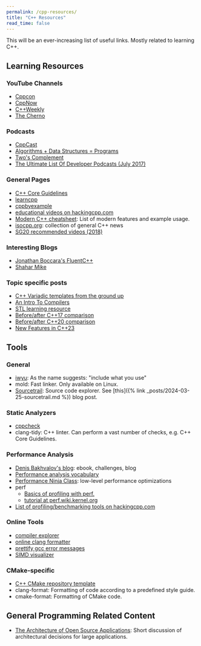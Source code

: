 ```yaml
---
permalink: /cpp-resources/
title: "C++ Resources"
read_time: false
---
```


This will be an ever-increasing list of useful links.
Mostly related to learning C++.

## Learning Resources

### YouTube Channels

- [Cppcon](https://www.youtube.com/@CppCon)
- [CppNow](https://www.youtube.com/@BoostCon)
- [C++Weekly](https://www.youtube.com/@cppweekly)
- [The Cherno](https://www.youtube.com/user/TheChernoProject)

### Podcasts

- [CppCast](https://cppcast.com/episodes/)
- [Algorithms + Data Structures = Programs](https://adspthepodcast.com/about/)
- [Two's Complement](https://www.twoscomplement.org/#podcast)
- [The Ultimate List Of Developer Podcasts (July 2017)](https://simpleprogrammer.com/ultimate-list-developer-podcasts/)

### General Pages

- [C++ Core Guidelines](https://isocpp.github.io/CppCoreGuidelines/CppCoreGuidelines.html)
- [learncpp](https://www.learncpp.com/)
- [cppbyexample](https://cppbyexample.com/what_is_unique_ptr.html)
- [educational videos on hackingcpp.com](https://hackingcpp.com/cpp/educational_videos.html)
- [Modern C++ cheatsheet](https://github.com/AnthonyCalandra/modern-cpp-features): List of modern features and example usage.
- [isocpp.org](https://isocpp.org/): collection of general C++ news
- [SG20 recommended videos (2018)](https://blog.cjdb.xyz/sg20-and-videos.html)

### Interesting Blogs

- [Jonathan Boccara's FluentC++](https://www.fluentcpp.com/)
- [Shahar Mike](https://shaharmike.com/cpp/)

### Topic specific posts

- [C++ Variadic templates from the ground up](https://web.archive.org/web/20161025175435/http://cppisland.com/?p=194)
- [An Intro To Compilers](https://nicoleorchard.com/blog/compilers/)
- [STL learning resource](https://www.fluentcpp.com/STL/)
- [Before/after C++17 comparison](https://github.com/tvaneerd/cpp17_in_TTs)
- [Before/after C++20 comparison](https://github.com/tvaneerd/cpp20_in_TTs)
- [New Features in C++23](https://www.youtube.com/watch?v=Cttb8vMuq-Y)

## Tools

### General

- [iwyu](https://include-what-you-use.org/): As the name suggests: "include what you use"
- mold: Fast linker. Only available on Linux.
- [Sourcetrail](https://github.com/CoatiSoftware/Sourcetrail): Source code explorer.
    See [this]({% link _posts/2024-03-25-sourcetrail.md %}) blog post.

### Static Analyzers

- [cppcheck](http://cppcheck.net/)
- clang-tidy: C++ linter. Can perform a vast number of checks, e.g. C++ Core Guidelines.

### Performance Analysis

- [Denis Bakhvalov's blog](https://easyperf.net/): ebook, challenges, blog
- [Performance analysis vocabulary](https://easyperf.net/blog/2018/09/04/Performance-Analysis-Vocabulary)
- [Performance Ninja Class](https://github.com/dendibakh/perf-ninja): low-level performance optimizations
- perf
    - [Basics of profiling with perf.](https://easyperf.net/blog/2018/08/26/Basics-of-profiling-with-perf)
    - [tutorial at perf.wiki.kernel.org](https://perf.wiki.kernel.org/index.php/Main_Page)
- [List of profiling/benchmarking tools on hackingcpp.com](https://hackingcpp.com/cpp/tools/profilers.html)

### Online Tools

- [compiler explorer](https://godbolt.org/)
- [online clang formatter](https://clang-format-configurator.site/)
- [prettify gcc error messages](https://gcc-explorer.com/)
- [SIMD visualizer](https://piotte13.github.io/SIMD-Visualiser/#/)

### CMake-specific

- [C++ CMake repository template](https://github.com/TheLartians/ModernCppStarter)
- clang-format: Formatting of code according to a predefined style guide.
- cmake-format: Formatting of CMake code.

## General Programming Related Content

- [The Architecture of Open Source Applications](https://aosabook.org/en/): Short discussion of architectural decisions for large applications.

